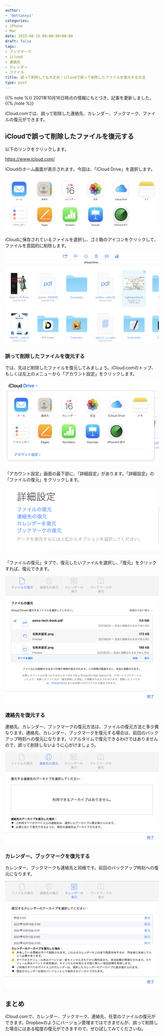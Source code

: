 ```yaml
---
author:
- '@ottanxyz'
categories:
- iPhone
- Mac
date: 2015-08-15 00:00:00+00:00
draft: false
tags:
- ブックマーク
- icloud
- 連絡先
- カレンダー
- ファイル
title: 誤って削除しても大丈夫！iCloudで誤って削除したファイルを復元する方法
type: post
---
```


{{% note %}}
2021年10月16日時点の情報にもとづき、記事を更新しました。
{{% /note %}}

iCloud.comでは、誤って削除した連絡先、カレンダー、ブックマーク、ファイルの復元ができます。

## iCloudで誤って削除したファイルを復元する

以下のリンクをクリックします。

<https://www.icloud.com/>

iCloudのホーム画面が表示されます。今回は、「iCloud Drive」を選択します。

![](05e9d20742d3d8ff452c9adbcc92bad787404ce1ae489a2729173f87d63dfedd.png)

iCloudに保存されているファイルを選択し、ゴミ箱のアイコンをクリックして、ファイルを意図的に削除します。

![](de19c27460622521a295ef60394afef8104e90234b77cc66fa9b6cad3b115873.png)

### 誤って削除したファイルを復元する

では、先ほど削除したファイルを復元してみましょう。iCloud.comのトップ、もしくは左上のメニューから「アカウント設定」をクリックします。

![](265288a8da6ae8ec8bdfda4d488fe2d5a6603ba09625926482a9189a39032aed.png)

「アカウント設定」画面の最下部に、「詳細設定」があります。「詳細設定」の「ファイルの復元」をクリックします。

![](dd5c1e576f01de4e3c7780a142545858714f01c598e25e5f3cb798f17d4199cc.png)

「ファイルの復元」タブで、復元したいファイルを選択し、「復元」をクリックすれば、復元できます。

![](b6a68faa11d82eaf89e2bb7af0a08e25ff25b4d2e8cd4bf6f1d2c1b9c9c42c7a.png)

### 連絡先を復元する

連絡先、カレンダー、ブックマークの復元方法は、ファイルの復元方法と多少異なります。連絡先、カレンダー、ブックマークを復元する場合は、前回のバックアップ時刻への復元になります。リアルタイムで復元できるわけではありませんので、誤って削除しないように心がけましょう。

![](396d3c05932fc3361868a66d4d0f3cf5b976ed881d00f560f17c50a8e2003364.png)

### カレンダー、ブックマークを復元する

カレンダー、ブックマークも連絡先と同様です。前回のバックアップ時刻への復元になります。

![](a6425aac110be16520f6df847a0aaf30b7cd02c38e468353dfab85892c5ee72d.png)

## まとめ

iCloud.comで、カレンダー、ブックマーク、連絡先、任意のファイルの復元ができます。Dropboxのようにバージョン管理まではできませんが、誤って削除した場合にはある程度の復元ができますので、ぜひ試してみてくださいね。
